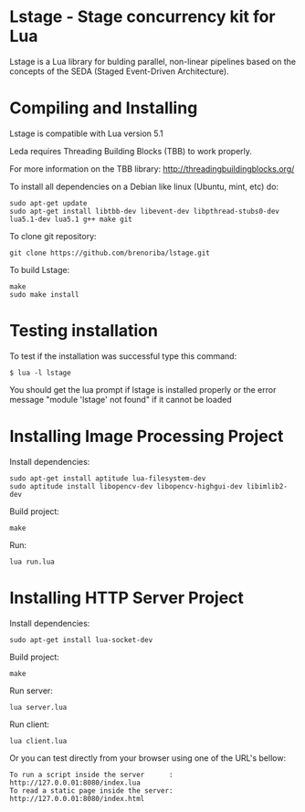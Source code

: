 # Lstage - Stage concurrency kit for Lua
Lstage is a Lua library for bulding parallel, non-linear pipelines based on the concepts of the SEDA (Staged Event-Driven Architecture).

# Compiling and Installing
Lstage is compatible with Lua version 5.1

Leda requires Threading Building Blocks (TBB) to work properly.

For more information on the TBB library: http://threadingbuildingblocks.org/

To install all dependencies on a Debian like linux (Ubuntu, mint, etc) do: 

```
sudo apt-get update
sudo apt-get install libtbb-dev libevent-dev libpthread-stubs0-dev lua5.1-dev lua5.1 g++ make git
```

To clone git repository:

```
git clone https://github.com/brenoriba/lstage.git
```

To build Lstage:

```
make
sudo make install
```

# Testing installation

To test if the installation was successful type this command:

```
$ lua -l lstage
```

You should get the lua prompt if lstage is installed properly or the error message "module 'lstage' not found" if it cannot be loaded 

# Installing Image Processing Project

Install dependencies:

```
sudo apt-get install aptitude lua-filesystem-dev
sudo aptitude install libopencv-dev libopencv-highgui-dev libimlib2-dev
```

Build project:

```
make
```

Run:

```
lua run.lua
```

# Installing HTTP Server Project

Install dependencies:

```
sudo apt-get install lua-socket-dev
```

Build project:

```
make
```

Run server:

```
lua server.lua
```

Run client:

```
lua client.lua
```

Or you can test directly from your browser using one of the URL's bellow:

```
To run a script inside the server      : http://127.0.0.01:8080/index.lua
To read a static page inside the server: http://127.0.0.01:8080/index.html
```
